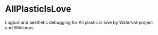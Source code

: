 # AllPlasticIsLove
Logical and aesthetic debugging for All plastic is love by Waterval-project and Wikiloops
